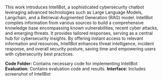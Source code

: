 This work introduces IntellBot, a sophisticated cybersecurity chatbot leveraging advanced technologies such as Large Language Models, Langchain, and a Retrieval-Augmented Generation (RAG) model. IntellBot compiles information from various sources to build a comprehensive knowledge base encompassing known vulnerabilities, recent cyber attacks, and emerging threats. It provides tailored responses, serving as a central hub for cybersecurity insights. By offering instant access to relevant information and resources, IntellBot enhances threat intelligence, incident response, and overall security posture, saving time and empowering users with cybersecurity best practices.

**Code Folder:** Contains necessary code for implementing IntellBot
**Evaluation:** Contains evaluation code and results.
**Interface:** Includes screenshot of IntellBot
